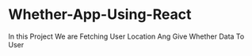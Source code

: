 # Whether-App-Using-React
 In this Project We are Fetching User Location Ang Give Whether Data To User
